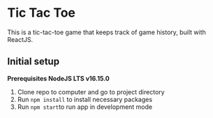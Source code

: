 # Tic Tac Toe

This is a tic-tac-toe game that keeps track of game history, built with ReactJS. 

## Initial setup
**Prerequisites NodeJS LTS v16.15.0**
1. Clone repo to computer and go to project directory
2. Run `npm install` to install necessary packages
3. Run `npm start`to run app in development mode
